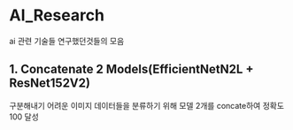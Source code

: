 # AI_Research
ai 관련 기술들 연구했던것들의 모음  
## 1. Concatenate 2 Models(EfficientNetN2L + ResNet152V2)  
구분해내기 어려운 이미지 데이터들을 분류하기 위해 모델 2개를 concate하여 정확도 100 달성  

